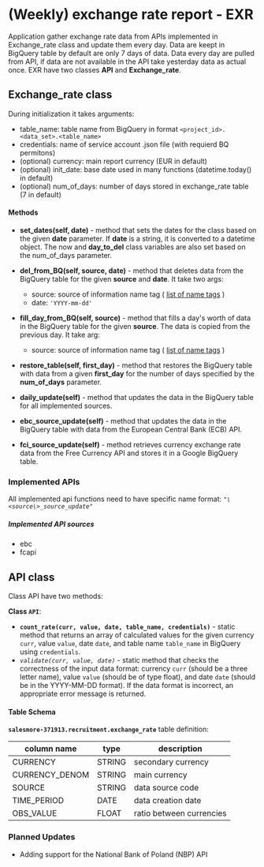 # (Weekly) exchange rate report - EXR

Application gather exchange rate data from APIs implemented in Exchange_rate class and update them every day. Data are keept in BigQuery table by default are only 7 days of data.
Data every day are pulled from API, if data are not available in the API take yesterday data as actual once. EXR have two classes **API** and **Exchange_rate**.

## Exchange_rate class
During initialization it takes arguments: 

- table_name: table name from BigQuery in format `<project_id>.<data_set>.<table_name>` 
- credentials: name of service account .json file (with requierd BQ permitons) 
- (optional) currency: main report currency (EUR in default)
- (optional) init_date: base date used in many functions (datetime.today() in default)
- (optional) num_of_days: number of days stored in exchange_rate table (7 in default)


#### Methods

- **set_dates(self, date)** - method that sets the dates for the class based on the given **date** parameter.
  If **date** is a string, it is converted to a datetime object.
   The now and **day_to_del** class variables are also set based on the num_of_days parameter.

- **del_from_BQ(self, source, date)** - method that deletes data from the BigQuery table for the given **source** and **date**.
It take two args:
    - source: source of information name tag ( [list of name tags](#implemented-api-sources) )
    - date: `'YYYY-mm-dd'`

- **fill_day_from_BQ(self, source)** - method that fills a day's worth of data in the BigQuery table for the given **source**.
 The data is copied from the previous day. It take arg: 
    - source: source of information name tag ( [list of name tags](#implemented-api-sources) )

- **restore_table(self, first_day)** - method that restores the BigQuery table with data from a given **first_day**
 for the number of days specified by the **num_of_days** parameter.

- **daily_update(self)** - method that updates the data in the BigQuery table for all implemented sources.

- **ebc_source_update(self)** - method that updates the data in the BigQuery table with data from the European Central Bank (ECB) API.

- **fci_source_update(self)** - method retrieves currency exchange rate data from the Free Currency API and stores it in a Google BigQuery table.

### Implemented APIs
All implemented api functions need to have specific name format: *`"\<source\>_source_update"`*


##### Implemented API sources

- ebc
- fcapi

## API class

Class API have two methods:

**Class `API`**:
- **`count_rate(curr, value, date, table_name, credentials)`** - static method that returns an array of
 calculated values for the given currency `curr`, value `value`, date `date`,
  and table name `table_name` in BigQuery using `credentials`.
- _`validate(curr, value, date)`_ - static method that checks the correctness of the input data format:
 currency `curr` (should be a three letter name), value `value` (should be of type float),
  and date `date` (should be in the YYYY-MM-DD format). If the data format is incorrect,
   an appropriate error message is returned.



#### Table Schema
**`salesmore-371913.recruitment.exchange_rate`** table definition:

| column name    | type      | description|
|----------------|-----------|------------|
| CURRENCY       | STRING    |        secondary currency    |
| CURRENCY_DENOM | STRING    |      main currency      |
| SOURCE         | STRING    |    data source code   |
| TIME_PERIOD    | DATE      |  data creation date    |
| OBS_VALUE      | FLOAT     |     ratio between currencies      |

### Planned Updates 
- Adding support for the National Bank of Poland (NBP) API
